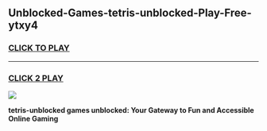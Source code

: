 
## Unblocked-Games-tetris-unblocked-Play-Free-ytxy4
<h3>
<a href="https://premium76.site?title=tetris-unblocked&ref=10A">CLICK TO PLAY</a></h3>
<hr>

<h3>
<a href="https://premium76.site?title=tetris-unblocked&ref=10A">CLICK 2 PLAY</a>
  
</h3>

<a href="https://premium76.site?title=tetris-unblocked&ref=10A"><img src="https://clearcache.store/games.png"></a>


**tetris-unblocked games unblocked: Your Gateway to Fun and Accessible Online Gaming**
